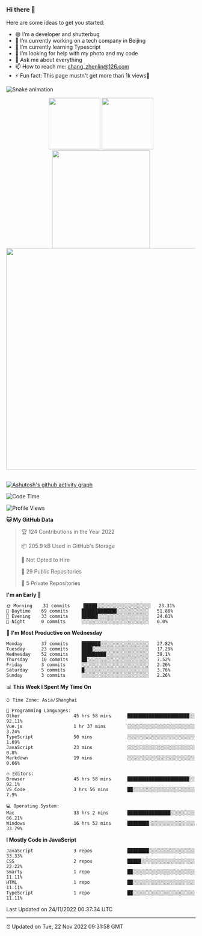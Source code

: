 
### Hi there 👋


Here are some ideas to get you started:

- 😄 I’m a developer and shutterbug
- 🔭 I’m currently working on a tech company in Beijing
- 🌱 I’m currently learning Typescript
- 🤔 I’m looking for help with my photo and my code
- 💬 Ask me about everything
- 📫 How to reach me: chang_zhenlin@126.com
- ⚡ Fun fact: This page mustn't get more than 1k views🤣

![Snake animation](https://github.com/changzhenlin/changzhenlin/blob/output/github-contribution-grid-snake.svg)

<!-- GitHub数据统计 -->
<div align="center">
  <img height="137px" src="https://github-readme-stats.vercel.app/api?username=changzhenlin&hide_title=true&hide_border=true&show_icons=trueline_height=21&text_color=000&icon_color=000&theme=graywhite" />
  <img height="137px" src="https://github-readme-stats.vercel.app/api/top-langs/?username=changzhenlin&hide_title=true&hide_border=true&layout=compact&langs_count=6&text_color=000&icon_color=fff&theme=graywhite" />
</div>

<!-- 连续提交代码天数记录 -->
<div align="center">
  <img width="260" src="https://media.giphy.com/media/G90BPjJbzidJIbVs54/giphy.gif" />
  <img width="590" src="https://github-readme-streak-stats.herokuapp.com/?user=changzhenlin&hide_border=true" />
</div>
<br>

[![Ashutosh's github activity graph](https://activity-graph.herokuapp.com/graph?username=changzhenlin&theme=dracula)](https://github.com/ashutosh00710/github-readme-activity-graph)


<!--START_SECTION:waka-->
![Code Time](http://img.shields.io/badge/Code%20Time-2%2C202%20hrs%2042%20mins-blue)

![Profile Views](http://img.shields.io/badge/Profile%20Views-682-blue)

**🐱 My GitHub Data** 

> 🏆 124 Contributions in the Year 2022
 > 
> 📦 205.9 kB Used in GitHub's Storage 
 > 
> 🚫 Not Opted to Hire
 > 
> 📜 29 Public Repositories 
 > 
> 🔑 5 Private Repositories  
 > 
**I'm an Early 🐤** 

```text
🌞 Morning    31 commits     █████░░░░░░░░░░░░░░░░░░░░   23.31% 
🌆 Daytime    69 commits     █████████████░░░░░░░░░░░░   51.88% 
🌃 Evening    33 commits     ██████░░░░░░░░░░░░░░░░░░░   24.81% 
🌙 Night      0 commits      ░░░░░░░░░░░░░░░░░░░░░░░░░   0.0%

```
📅 **I'm Most Productive on Wednesday** 

```text
Monday       37 commits     ███████░░░░░░░░░░░░░░░░░░   27.82% 
Tuesday      23 commits     ████░░░░░░░░░░░░░░░░░░░░░   17.29% 
Wednesday    52 commits     █████████░░░░░░░░░░░░░░░░   39.1% 
Thursday     10 commits     ██░░░░░░░░░░░░░░░░░░░░░░░   7.52% 
Friday       3 commits      ░░░░░░░░░░░░░░░░░░░░░░░░░   2.26% 
Saturday     5 commits      █░░░░░░░░░░░░░░░░░░░░░░░░   3.76% 
Sunday       3 commits      ░░░░░░░░░░░░░░░░░░░░░░░░░   2.26%

```


📊 **This Week I Spent My Time On** 

```text
⌚︎ Time Zone: Asia/Shanghai

💬 Programming Languages: 
Other                    45 hrs 58 mins      ███████████████████████░░   92.11% 
Vue.js                   1 hr 37 mins        ░░░░░░░░░░░░░░░░░░░░░░░░░   3.24% 
TypeScript               50 mins             ░░░░░░░░░░░░░░░░░░░░░░░░░   1.69% 
JavaScript               23 mins             ░░░░░░░░░░░░░░░░░░░░░░░░░   0.8% 
Markdown                 19 mins             ░░░░░░░░░░░░░░░░░░░░░░░░░   0.66%

🔥 Editors: 
Browser                  45 hrs 58 mins      ███████████████████████░░   92.1% 
VS Code                  3 hrs 56 mins       ██░░░░░░░░░░░░░░░░░░░░░░░   7.9%

💻 Operating System: 
Mac                      33 hrs 2 mins       ████████████████░░░░░░░░░   66.21% 
Windows                  16 hrs 52 mins      ████████░░░░░░░░░░░░░░░░░   33.79%

```

**I Mostly Code in JavaScript** 

```text
JavaScript               3 repos             ████████░░░░░░░░░░░░░░░░░   33.33% 
CSS                      2 repos             █████░░░░░░░░░░░░░░░░░░░░   22.22% 
Smarty                   1 repo              ██░░░░░░░░░░░░░░░░░░░░░░░   11.11% 
HTML                     1 repo              ██░░░░░░░░░░░░░░░░░░░░░░░   11.11% 
TypeScript               1 repo              ██░░░░░░░░░░░░░░░░░░░░░░░   11.11%

```



 Last Updated on 24/11/2022 00:37:34 UTC
<!--END_SECTION:waka-->

---

⏰ Updated on Tue, 22 Nov 2022 09:31:58 GMT

